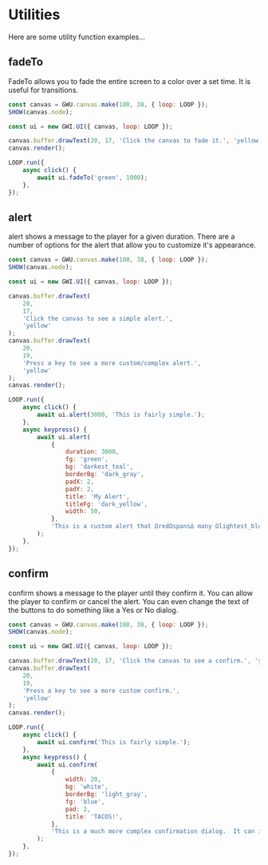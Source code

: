 # Utilities

Here are some utility function examples...

## fadeTo

FadeTo allows you to fade the entire screen to a color over a set time. It is useful for transitions.

```js
const canvas = GWU.canvas.make(100, 38, { loop: LOOP });
SHOW(canvas.node);

const ui = new GWI.UI({ canvas, loop: LOOP });

canvas.buffer.drawText(20, 17, 'Click the canvas to fade it.', 'yellow');
canvas.render();

LOOP.run({
    async click() {
        await ui.fadeTo('green', 1000);
    },
});
```

## alert

alert shows a message to the player for a given duration. There are a number of options for the alert that allow you to customize it's appearance.

```js
const canvas = GWU.canvas.make(100, 38, { loop: LOOP });
SHOW(canvas.node);

const ui = new GWI.UI({ canvas, loop: LOOP });

canvas.buffer.drawText(
    20,
    17,
    'Click the canvas to see a simple alert.',
    'yellow'
);
canvas.buffer.drawText(
    20,
    19,
    'Press a key to see a more custom/complex alert.',
    'yellow'
);
canvas.render();

LOOP.run({
    async click() {
        await ui.alert(3000, 'This is fairly simple.');
    },
    async keypress() {
        await ui.alert(
            {
                duration: 3000,
                fg: 'green',
                bg: 'darkest_teal',
                borderBg: 'dark_gray',
                padX: 2,
                padY: 2,
                title: 'My Alert',
                titleFg: 'dark_yellow',
                width: 50,
            },
            'This is a custom alert that ΩredΩspans∆ many Ωlightest_blueΩlines of text∆ and has ΩtealΩcolors∆.\n\nIt is capable of showing lots of information.\n\nEven newlines are allowed.'
        );
    },
});
```

## confirm

confirm shows a message to the player until they confirm it. You can allow the player to confirm or cancel the alert. You can even change the text of the buttons to do something like a Yes or No dialog.

```js
const canvas = GWU.canvas.make(100, 38, { loop: LOOP });
SHOW(canvas.node);

const ui = new GWI.UI({ canvas, loop: LOOP });

canvas.buffer.drawText(20, 17, 'Click the canvas to see a confirm.', 'yellow');
canvas.buffer.drawText(
    20,
    19,
    'Press a key to see a more custom confirm.',
    'yellow'
);
canvas.render();

LOOP.run({
    async click() {
        await ui.confirm('This is fairly simple.');
    },
    async keypress() {
        await ui.confirm(
            {
                width: 20,
                bg: 'white',
                borderBg: 'light_gray',
                fg: 'blue',
                pad: 2,
                title: 'TACOS!',
            },
            'This is a much more complex confirmation dialog.  It can include text that spans more than one line.  It can also include ΩredΩcolors∆!'
        );
    },
});
```
